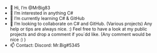 - 👋 Hi, I’m @MrBig83
- 👀 I’m interested in anything C#
- 🌱 I’m currently learning C# & GitHub
- 💞️ I’m looking to collaborate on C# and GitHub. (Various projects) Any help or tips are always nice. :) Feel free to have a look at my public projects and drop a comment if you´dd like. (Any comment would be nice :) ) 
- 📫 Contact: Discord: Mr.Big#5345

<!---
MrBig83/MrBig83 is a ✨ special ✨ repository because its `README.md` (this file) appears on your GitHub profile.
You can click the Preview link to take a look at your changes.
--->

